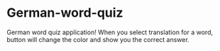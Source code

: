 # German-word-quiz
German word quiz application!
When you select translation for a word, button will change the color and show you the correct answer.

